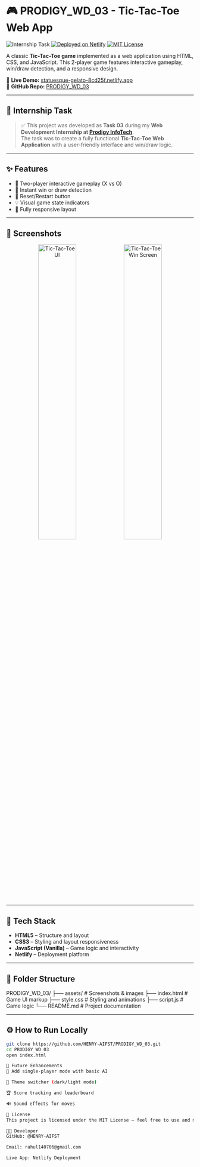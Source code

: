 # 🎮 PRODIGY_WD_03 - Tic-Tac-Toe Web App

![Internship Task](https://img.shields.io/badge/Prodigy%20InfoTech-Internship%20Task-blueviolet)
[![Deployed on Netlify](https://img.shields.io/badge/Deployed%20on-Netlify-00C7B7?logo=netlify&logoColor=white)](https://statuesque-gelato-8cd25f.netlify.app/)
[![MIT License](https://img.shields.io/badge/License-MIT-green.svg)](#license)

A classic **Tic-Tac-Toe game** implemented as a web application using HTML, CSS, and JavaScript. This 2-player game features interactive gameplay, win/draw detection, and a responsive design.

🔗 **Live Demo:** [statuesque-gelato-8cd25f.netlify.app](https://statuesque-gelato-8cd25f.netlify.app/)  
📁 **GitHub Repo:** [PRODIGY_WD_03](https://github.com/HENRY-AIFST/PRODIGY_WD_03)

---

## 📌 Internship Task

> ✅ This project was developed as **Task 03** during my **Web Development Internship at [Prodigy InfoTech](https://prodigyinfotech.dev/)**.  
> The task was to create a fully functional **Tic-Tac-Toe Web Application** with a user-friendly interface and win/draw logic.

---

## ✨ Features

- 🎯 Two-player interactive gameplay (X vs O)
- 🚀 Instant win or draw detection
- 🔁 Reset/Restart button
- 💡 Visual game state indicators
- 📱 Fully responsive layout

---

## 📸 Screenshots

<p align="center">
  <img src="https://github.com/HENRY-AIFST/PRODIGY_WD_03/blob/main/assets/tictactoe1.png" alt="Tic-Tac-Toe UI" width="45%" />
  <img src="https://github.com/HENRY-AIFST/PRODIGY_WD_03/blob/main/assets/tictactoe2.png" alt="Tic-Tac-Toe Win Screen" width="45%" />
</p>

---

## 🧰 Tech Stack

- **HTML5** – Structure and layout  
- **CSS3** – Styling and layout responsiveness  
- **JavaScript (Vanilla)** – Game logic and interactivity  
- **Netlify** – Deployment platform  

---

## 📂 Folder Structure

PRODIGY_WD_03/
├── assets/ # Screenshots & images
├── index.html # Game UI markup
├── style.css # Styling and animations
├── script.js # Game logic
└── README.md # Project documentation

---

## ⚙️ How to Run Locally

```bash
git clone https://github.com/HENRY-AIFST/PRODIGY_WD_03.git
cd PRODIGY_WD_03
open index.html

🌟 Future Enhancements
🤖 Add single-player mode with basic AI

🎨 Theme switcher (dark/light mode)

🏆 Score tracking and leaderboard

🔊 Sound effects for moves

📄 License
This project is licensed under the MIT License – feel free to use and modify it.

👨‍💻 Developer
GitHub: @HENRY-AIFST

Email: rahul140706@gmail.com

Live App: Netlify Deployment


